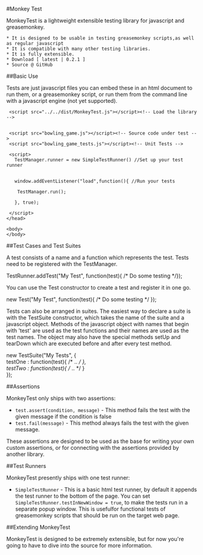 
#Monkey Test

MonkeyTest is a lightweight extensible testing library for javascript and greasemonkey.

    * It is designed to be usable in testing greasemonkey scripts,as well as regular javascript
    * It is compatible with many other testing libraries.
    * It is fully extensible.
    * Download [ latest | 0.2.1 ]
    * Source @ GitHub

##Basic Use

Tests are just javascript files you can embed these in an html document to run them, or a greasemonkey script, or run them from the command line with a javascript engine (not yet supported).

  <html>  
  <head>  
     <title>Bowling Game - Unit Tests</title>  
      
     <script src="../../dist/MonkeyTest.js"></script><!-- Load the library -->  
   
       
     <script src="bowling_game.js"></script><!-- Source code under test -->  
     <script src="bowling_game_tests.js"></script><!-- Unit Tests -->  
      
     <script>  
       TestManager.runner = new SimpleTestRunner() //Set up your test runner  
         
   
       window.addEventListener("load",function(){ //Run your tests  
   
        TestManager.run();  
   
       }, true);  

     </script>  
    </head>  
      
    <body>  
    </body>  
  </html>  


##Test Cases and Test Suites

A test consists of a name and a function which represents the test. Tests need to be registered with the TestManager.

  TestRunner.addTest("My Test", function(test){ /* Do some testing */});  

You can use the Test constructor to create a test and register it in one go.

  new Test("My Test", function(test){ /* Do some testing */ });  

Tests can also be arranged in suites.  The easiest way to declare a suite is with the TestSuite constructor, which takes the name of the suite and a javascript object.  Methods of the javascript object with names that begin with 'test' are used as the test functions and their names are used as the test names.  The object may also have the special methods setUp and tearDown which are executed before and after every test method.

  new TestSuite("My Tests", {  
    testOne : function(test){ /* .. */ },  
    testTwo : function(test){ /* .. */ }  
  });  


##Assertions

MonkeyTest only ships with two assertions:

* `test.assert(condition, message)` - This method fails the test with the given message if the condition is false
* `test.fail(message)` - This method always fails the test with the given message.

These assertions are designed to be used as the base for writing your own custom assertions, or for connecting with the assertions provided by another library.

##Test Runners

MonkeyTest presently ships with one test runner:

* `SimpleTestRunner` - This is a basic html test runner, by default it appends the test runner to the bottom of the page.  You can set `SimpleTestRunner.testInNewWindow = true`, to make the tests run in a separate popup window.  This is usefulfor functional tests of greasemonkey scripts that should be run on the target web page.

##Extending MonkeyTest

MonkeyTest is designed to be extremely extensible, but for now you're going to have to dive into the source for more information.
